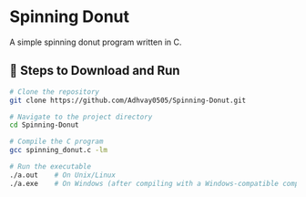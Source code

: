 # Spinning Donut

A simple spinning donut program written in C.

## 🔧 Steps to Download and Run

```bash
# Clone the repository
git clone https://github.com/Adhvay0505/Spinning-Donut.git

# Navigate to the project directory
cd Spinning-Donut

# Compile the C program
gcc spinning_donut.c -lm

# Run the executable
./a.out    # On Unix/Linux
./a.exe    # On Windows (after compiling with a Windows-compatible compiler)

